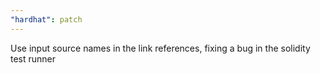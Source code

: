 ```yaml
---
"hardhat": patch
---
```


Use input source names in the link references, fixing a bug in the solidity test runner
